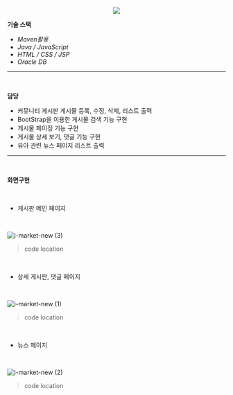 <!-- head -->
<p align="center">
  <img src="https://capsule-render.vercel.app/api?type=waving&color=auto&height=200&section=header&text=유아용품&nbsp;전문&nbsp;중고거래&nbsp;플랫폼&fontSize=42" />
</p>

<!-- body -->

**기술 스택**

- *Maven활용*
- *Java / JavaScript*
- *HTML / CSS / JSP*
- *Oracle DB*
  


---
<br/>

  **담당**

- 커뮤니티 게시판 게시물 등록, 수정, 삭제, 리스트 출력
- BootStrap을 이용한 게시물 검색 기능 구현
- 게시물 페이징 기능 구현
- 게시물 상세 보기, 댓글 기능 구현
- 유아 관련 뉴스 페이지 리스트 출력

 --- 

<br/>

  **화면구현**
  
<br/>

- 게시판 메인 페이지
<br/>

![i-market-new (3)](https://github.com/jeonggyohoon/MVC-pattern-imarket/assets/133930245/5f129805-236f-47ed-a7e5-a8fb369817d1)

> code location
>>   
<br/>

- 상세 게시판, 댓글 페이지
<br/>

![i-market-new (1)](https://github.com/jeonggyohoon/MVC-pattern-imarket/assets/133930245/d37233c4-003b-47ff-b7b7-aec83b21b121)
> code location
>>   
<br/>

- 뉴스 페이지
<br/>

![i-market-new (2)](https://github.com/jeonggyohoon/MVC-pattern-imarket/assets/133930245/24fec971-500d-40fb-9a93-b8a5982208d3)
> code location
>>   
<br/>



